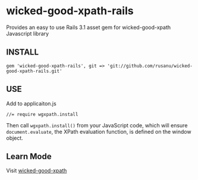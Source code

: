 wicked-good-xpath-rails
=======================

Provides an easy to use Rails 3.1 asset gem for wicked-good-xpath Javascript library

INSTALL
------

    gem 'wicked-good-xpath-rails', git => 'git://github.com/rusanu/wicked-good-xpath-rails.git'

USE
---

Add to applicaiton.js

    //= require wgxpath.install

Then call `wgxpath.install()` from your JavaScript code, which will ensure `document.evaluate`, the XPath evaluation function, is defined on the window object.

Learn Mode
---------

Visit [wicked-good-xpath](http://code.google.com/p/wicked-good-xpath/)

